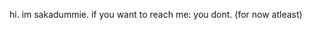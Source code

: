 hi. im sakadummie.
if you want to reach me: you dont. (for now atleast)

<!---
sakadumby/sakadumby is a ✨ special ✨ repository because its `README.md` (this file) appears on your GitHub profile.
You can click the Preview link to take a look at your changes.
--->
